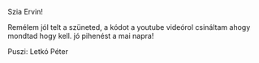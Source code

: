 Szia Ervin!

Remélem jól telt a szüneted, a kódot a youtube videórol csináltam ahogy mondtad hogy kell.
jó pihenést a mai napra!

Puszi: Letkó Péter
